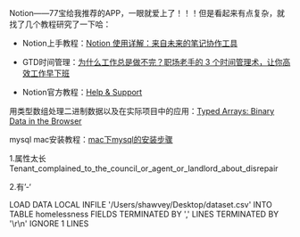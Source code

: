 Notion——77宝给我推荐的APP，一眼就爱上了！！！但是看起来有点复杂，就找了几个教程研究了一下哈：

- Notion上手教程：[Notion 使用详解：来自未来的笔记协作工具](https://sspai.com/post/52176)

- GTD时间管理：[为什么工作总是做不完？职场老手的 3 个时间管理术，让你高效工作早下班](https://www.ifanr.com/app/1090641)

- Notion官方教程：[Help & Support](https://www.notion.so/Help-Support-e040febf70a94950b8620e6f00005004)

用类型数组处理二进制数据以及在实际项目中的应用：[Typed Arrays: Binary Data in the Browser](https://www.html5rocks.com/en/tutorials/webgl/typed_arrays/)

mysql mac安装教程：[mac下mysql的安装步骤](https://zhuanlan.zhihu.com/p/37942063)



1.属性太长Tenant_complained_to_the_council_or_agent_or_landlord_about_disrepair

2.有’-‘

LOAD DATA LOCAL INFILE '/Users/shawvey/Desktop/dataset.csv' INTO TABLE homelessness FIELDS TERMINATED BY ',' LINES TERMINATED BY '\\r\\n' IGNORE 1 LINES